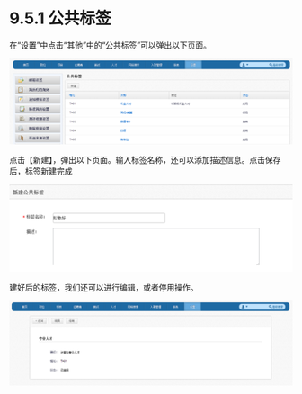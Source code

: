 # 9.5.1 公共标签

在“设置”中点击“其他”中的“公共标签”可以弹出以下页面。

![](image686.png)

点击【新建】，弹出以下页面。输入标签名称，还可以添加描述信息。点击保存后，标签新建完成

![](image689.gif)

建好后的标签，我们还可以进行编辑，或者停用操作。

![](image690.png)

 
